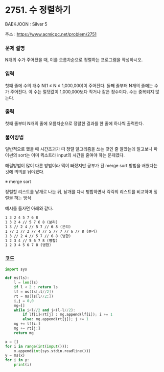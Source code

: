# 2751. 수 정렬하기

BAEKJOON : Silver 5

주소 : https://www.acmicpc.net/problem/2751

### 문제 설명

N개의 수가 주어졌을 때, 이를 오름차순으로 정렬하는 프로그램을 작성하시오.

### 입력

첫째 줄에 수의 개수 N(1 ≤ N ≤ 1,000,000)이 주어진다. 둘째 줄부터 N개의 줄에는 수가 주어진다. 이 수는 절댓값이 1,000,000보다 작거나 같은 정수이다. 수는 중복되지 않는다.

### 출력

첫째 줄부터 N개의 줄에 오름차순으로 정렬한 결과를 한 줄에 하나씩 출력한다.

### 풀이방법

일반적으로 했을 때 시간초과가 떠 정렬 알고리즘을 쓰는 것인 줄 알았는데 알고보니 파이썬의 sort는 이미 퀵소트라 input의 시간을 줄여야 하는 문제였다.

해결방법이 많이 다른 방법이라 맥이 빠졌지만 공부가 된 merge sort 방법을 배웠다는 것에 의의를 둬야겠다.

※ merge sort

정렬할 리스트를 낱개로 나눈 뒤, 낱개를 다시 병합하면서 각각의 리스트를 비교하며 정렬을 하는 방식

예시를 들자면 아래와 같다.

```markdown
1 3 2 4 5 7 6 8
1 3 2 4 // 5 7 6 8 (분리)
1 3 // 2 4 // 5 7 // 6 8 (분리)
1 // 3 // 2 // 4 // 5 // 7 // 6 // 8 (분리)
1 3 // 2 4 // 5 7 // 6 8 (병합)
1 2 3 4 // 5 6 7 8 (병합)
1 2 3 4 5 6 7 8 (병합)
```

### 코드

```python
import sys

def ms(ls):
    l = len(ls)
    if l < 2 : return ls
    lf = ms(ls[:l//2])
    rt = ms(ls[l//2:])
    i,j = 0,0
    mg=[]
    while i<l//2 and j<(l-l//2):
        if lf[i]<rt[j] : mg.append(lf[i]); i += 1
        else: mg.append(rt[j]); j += 1
    mg += lf[i:]
    mg += rt[j:]
    return mg

x = []
for i in range(int(input())):
    x.append(int(sys.stdin.readline()))
y = ms(x)
for i in y:
    print(i)
```
